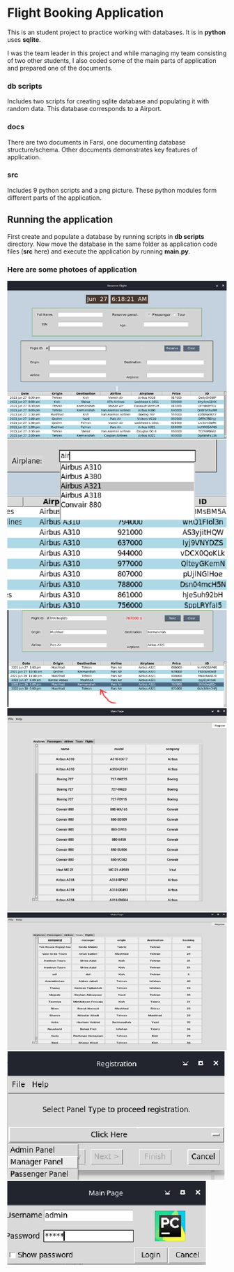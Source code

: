 # Flight Booking Application
This is an student project to practice working with databases. It is in **python** uses **sqlite**.

I was the team leader in this project and while managing my team consisting of two other students, I also coded some of the main parts of application and prepared one of the documents.

### db scripts
Includes two scripts for creating sqlite database and populating it with random data. This database corresponds to a Airport.

### docs
There are two documents in Farsi, one documenting database structure/schema. Other documents demonstrates key features of application.

### src
Includes 9 python scripts and a png picture. These python modules form different parts of the application.

## Running the application
First create and populate a database by running scripts in **db scripts** directory. Now move the database in the same folder as application code files (**src** here) and execute the application by running **main.py**.

### Here are some photoes of application 
![flight booking panel](demo%20pics/home.png)
![auto suggestion and filtering when typing inside fields](demo%20pics/autosuggest.png)
![auto fill all field when selecting a flight](demo%20pics/flight%20select.png)
![manager panel displays registered airplanes](demo%20pics/main.png)
![manager panel displays registered tour companies](demo%20pics/main2.png)
![panel selecting menu](demo%20pics/panel.png)
![requires password to access admin panel](demo%20pics/pass.png)

